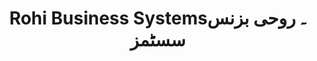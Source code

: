 ---
title: "Rohi Business Systems۔ روحی بزنس سسٹمز"
url: /karachi/rohi-business-systems-rwhy-bzns-ssttmz/
shop: wholesale
---